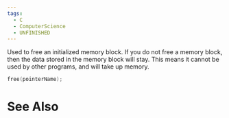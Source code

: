 ```yaml
---
tags:
  - C
  - ComputerScience
  - UNFINISHED
---
```

Used to free an initialized memory block. If you do not free a memory block, then the data stored in the memory block will stay. This means it cannot be used by other programs, and will take up memory.

```c showlinenumbers
free(pointerName);
```

# See Also